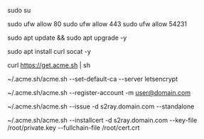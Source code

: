 sudo su

sudo ufw allow 80
sudo ufw allow 443
sudo ufw allow 54231

sudo apt update && sudo apt upgrade -y

sudo apt install curl socat -y

curl https://get.acme.sh | sh

~/.acme.sh/acme.sh --set-default-ca --server letsencrypt

~/.acme.sh/acme.sh --register-account -m user@domain.com

~/.acme.sh/acme.sh --issue -d s2ray.domain.com --standalone

~/.acme.sh/acme.sh --installcert -d s2ray.domain.com --key-file /root/private.key --fullchain-file /root/cert.crt
